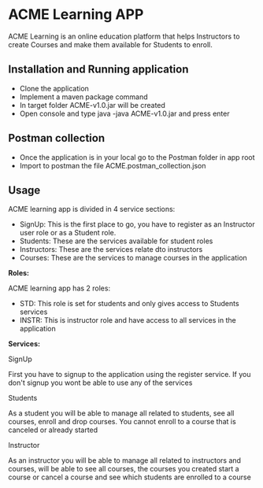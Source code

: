 # ACME Learning APP

ACME Learning is an online education platform that helps Instructors to create Courses and make them available for Students to enroll.

## Installation and Running application

- Clone the application
- Implement a maven package command
- In target folder ACME-v1.0.jar will be created
- Open console and type java -java ACME-v1.0.jar and press enter

## Postman collection

- Once the application is in your local go to the Postman folder in app root
- Import to postman the file ACME.postman_collection.json

## Usage

ACME learning app is divided in 4 service sections:
- SignUp: This is the first place to go, you have to register as an Instructor user role or as a Student role.
- Students: These are the services available for student roles
- Instructors: These are the services relate dto instructors
- Courses: These are the services to manage courses in the application

**Roles:**

ACME learning app has 2 roles:

- STD: This role is set for students and only gives access to Students services
- INSTR: This is instructor role and have access to all services in the application

**Services:**

SignUp

First you have to signup to the application using the register service. If you don't signup you wont be able to use any of the services

Students

As a student you will be able to manage all related to students, see all courses, enroll and drop courses.
You cannot enroll to a course that is canceled or already started

Instructor

As an instructor you will be able to manage all related to instructors and courses, will be able to see all courses, the courses you created
start a course or cancel a course and see which students are enrolled to a course
